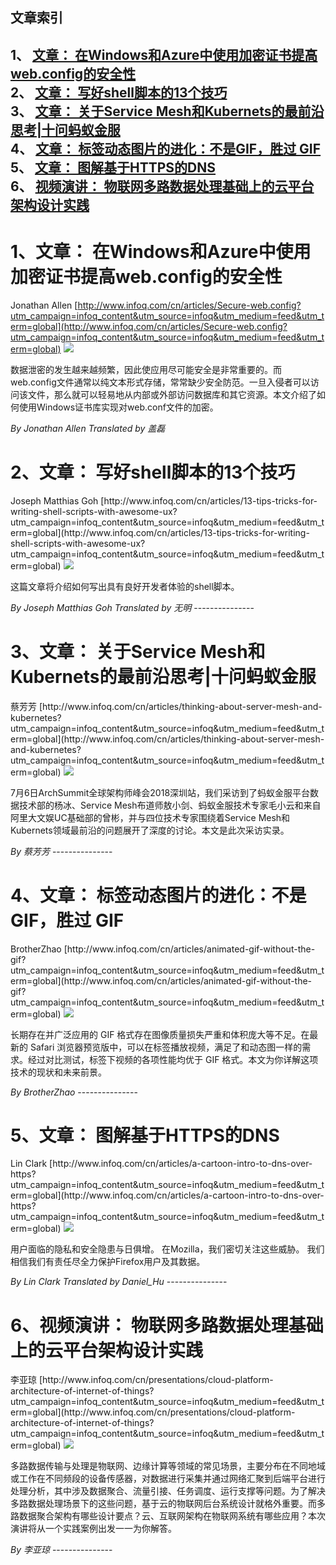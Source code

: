 ## 文章索引
1、 <a href="#1文章-在windows和azure中使用加密证书提高webconfig的安全性" >文章： 在Windows和Azure中使用加密证书提高web.config的安全性</a><br/>
2、 <a href="#2文章-写好shell脚本的13个技巧" >文章： 写好shell脚本的13个技巧</a><br/>
3、 <a href="#3文章-关于service-mesh和kubernets的最前沿思考|十问蚂蚁金服" >文章： 关于Service Mesh和Kubernets的最前沿思考|十问蚂蚁金服</a><br/>
4、 <a href="#4文章-标签动态图片的进化不是gif胜过-gif" >文章： 标签动态图片的进化：不是GIF，胜过 GIF</a><br/>
5、 <a href="#5文章-图解基于https的dns" >文章： 图解基于HTTPS的DNS</a><br/>
6、 <a href="#6视频演讲-物联网多路数据处理基础上的云平台架构设计实践" >视频演讲： 物联网多路数据处理基础上的云平台架构设计实践</a><br/><h1 id="#title_0" >1、文章： 在Windows和Azure中使用加密证书提高web.config的安全性</h1>
Jonathan Allen
[http://www.infoq.com/cn/articles/Secure-web.config?utm_campaign=infoq_content&utm_source=infoq&utm_medium=feed&utm_term=global](http://www.infoq.com/cn/articles/Secure-web.config?utm_campaign=infoq_content&utm_source=infoq&utm_medium=feed&utm_term=global)
<img src="https://res.infoq.com/articles/Secure-web.config/zh/smallimage/jonathan-allen-Secure-web-config-1532007063365-1532713410052.jpeg"/><p>数据泄密的发生越来越频繁，因此使应用尽可能安全是非常重要的。而web.config文件通常以纯文本形式存储，常常缺少安全防范。一旦入侵者可以访问该文件，那么就可以轻易地从内部或外部访问数据库和其它资源。本文介绍了如何使用Windows证书库实现对web.conf文件的加密。</p> <i>By Jonathan Allen</i> <i> Translated by 盖磊</i>
---------------
<h1 id="#title_1" >2、文章： 写好shell脚本的13个技巧</h1>
Joseph Matthias Goh
[http://www.infoq.com/cn/articles/13-tips-tricks-for-writing-shell-scripts-with-awesome-ux?utm_campaign=infoq_content&utm_source=infoq&utm_medium=feed&utm_term=global](http://www.infoq.com/cn/articles/13-tips-tricks-for-writing-shell-scripts-with-awesome-ux?utm_campaign=infoq_content&utm_source=infoq&utm_medium=feed&utm_term=global)
<img src="https://res.infoq.com/articles/13-tips-tricks-for-writing-shell-scripts-with-awesome-ux/zh/smallimage/image_code-1532804117102.jpg"/><p>这篇文章将介绍如何写出具有良好开发者体验的shell脚本。</p> <i>By Joseph Matthias Goh</i> <i> Translated by 无明</i>
---------------
<h1 id="#title_2" >3、文章： 关于Service Mesh和Kubernets的最前沿思考|十问蚂蚁金服</h1>
蔡芳芳
[http://www.infoq.com/cn/articles/thinking-about-server-mesh-and-kubernetes?utm_campaign=infoq_content&utm_source=infoq&utm_medium=feed&utm_term=global](http://www.infoq.com/cn/articles/thinking-about-server-mesh-and-kubernetes?utm_campaign=infoq_content&utm_source=infoq&utm_medium=feed&utm_term=global)
<img src="https://res.infoq.com/articles/thinking-about-server-mesh-and-kubernetes/zh/smallimage/726272-1532796237727.jpeg"/><p>7月6日ArchSummit全球架构师峰会2018深圳站，我们采访到了蚂蚁金服平台数据技术部的杨冰、Service Mesh布道师敖小剑、蚂蚁金服技术专家毛小云和来自阿里大文娱UC基础部的曾彬，并与四位技术专家围绕着Service Mesh和Kubernets领域最前沿的问题展开了深度的讨论。本文是此次采访实录。</p> <i>By 蔡芳芳</i>
---------------
<h1 id="#title_3" >4、文章： 标签动态图片的进化：不是GIF，胜过 GIF</h1>
BrotherZhao
[http://www.infoq.com/cn/articles/animated-gif-without-the-gif?utm_campaign=infoq_content&utm_source=infoq&utm_medium=feed&utm_term=global](http://www.infoq.com/cn/articles/animated-gif-without-the-gif?utm_campaign=infoq_content&utm_source=infoq&utm_medium=feed&utm_term=global)
<img src="https://res.infoq.com/articles/animated-gif-without-the-gif/zh/smallimage/logo-c-1524212351520-1532717845083.jpeg"/><p>长期存在并广泛应用的 GIF 格式存在图像质量损失严重和体积庞大等不足。在最新的 Safari 浏览器预览版中，可以在<img>标签播放视频，满足了和动态图一样的需求。经过对比测试，<img>标签下视频的各项性能均优于 GIF 格式。本文为你详解这项技术的现状和未来前景。</p> <i>By BrotherZhao</i>
---------------
<h1 id="#title_4" >5、文章： 图解基于HTTPS的DNS</h1>
Lin Clark
[http://www.infoq.com/cn/articles/a-cartoon-intro-to-dns-over-https?utm_campaign=infoq_content&utm_source=infoq&utm_medium=feed&utm_term=global](http://www.infoq.com/cn/articles/a-cartoon-intro-to-dns-over-https?utm_campaign=infoq_content&utm_source=infoq&utm_medium=feed&utm_term=global)
<img src="https://res.infoq.com/articles/a-cartoon-intro-to-dns-over-https/zh/smallimage/logo-interthread-1532801435900.jpg"/><p>用户面临的隐私和安全隐患与日俱增。 在Mozilla，我们密切关注这些威胁。 我们相信我们有责任尽全力保护Firefox用户及其数据。</p> <i>By Lin Clark</i> <i> Translated by Daniel_Hu</i>
---------------
<h1 id="#title_5" >6、视频演讲： 物联网多路数据处理基础上的云平台架构设计实践</h1>
李亚琼
[http://www.infoq.com/cn/presentations/cloud-platform-architecture-of-internet-of-things?utm_campaign=infoq_content&utm_source=infoq&utm_medium=feed&utm_term=global](http://www.infoq.com/cn/presentations/cloud-platform-architecture-of-internet-of-things?utm_campaign=infoq_content&utm_source=infoq&utm_medium=feed&utm_term=global)
<img src="https://res.infoq.com/presentations/cloud-platform-architecture-of-internet-of-things/zh/mediumimage/liyaqiong270-1532435486653.jpg"/><p>多路数据传输与处理是物联网、边缘计算等领域的常见场景，主要分布在不同地域或工作在不同频段的设备传感器，对数据进行采集并通过网络汇聚到后端平台进行处理分析，其中涉及数据聚合、流量引接、任务调度、运行支撑等问题。为了解决多路数据处理场景下的这些问题，基于云的物联网后台系统设计就格外重要。而多路数据聚合架构有哪些设计要点？云、互联网架构在物联网系统有哪些应用？本次演讲将从一个实践案例出发一一为你解答。</p> <i>By 李亚琼</i>
---------------